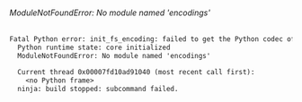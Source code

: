 ###### ModuleNotFoundError: No module named 'encodings'
```txt
Fatal Python error: init_fs_encoding: failed to get the Python codec of the filesystem encoding
  Python runtime state: core initialized
  ModuleNotFoundError: No module named 'encodings'

  Current thread 0x00007fd10ad91040 (most recent call first):
    <no Python frame>
  ninja: build stopped: subcommand failed.
```
